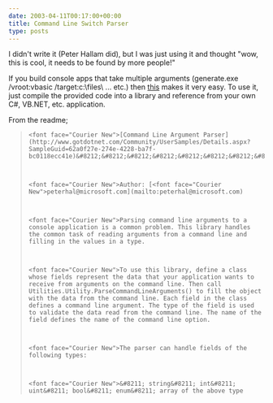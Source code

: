 ```yaml
---
date: 2003-04-11T00:17:00+00:00
title: Command Line Switch Parser
type: posts
---
```

I didn't write it (Peter Hallam did), but I was just using it and thought "wow, this is cool, it needs to be found by more people!"

If you build console apps that take multiple arguments (generate.exe /vroot:vbasic /target:c:\files\ ... etc.) then [this](http://www.gotdotnet.com/Community/UserSamples/Details.aspx?SampleGuid=62a0f27e-274e-4228-ba7f-bc0118ecc41e) makes it very easy. To use it, just compile the provided code into a library and reference from your own C#, VB.NET, etc. application.

From the readme;

<blockquote dir="ltr" style="MARGIN-RIGHT: 0px">

    <font face="Courier New">[Command Line Argument Parser](http://www.gotdotnet.com/Community/UserSamples/Details.aspx?SampleGuid=62a0f27e-274e-4228-ba7f-bc0118ecc41e)&#8212;&#8212;&#8212;&#8212;&#8212;&#8212;&#8212;&#8212;&#8212;-



    <font face="Courier New">Author: [<font face="Courier New">peterhal@microsoft.com](mailto:peterhal@microsoft.com)



    <font face="Courier New">Parsing command line arguments to a console application is a common problem. This library handles the common task of reading arguments from a command line and filling in the values in a type.



    <font face="Courier New">To use this library, define a class whose fields represent the data that your application wants to receive from arguments on the command line. Then call Utilities.Utility.ParseCommandLineArguments() to fill the object with the data from the command line. Each field in the class defines a command line argument. The type of the field is used to validate the data read from the command line. The name of the field defines the name of the command line option.



    <font face="Courier New">The parser can handle fields of the following types:



    <font face="Courier New">&#8211; string&#8211; int&#8211; uint&#8211; bool&#8211; enum&#8211; array of the above type

</blockquote>

